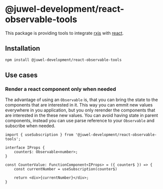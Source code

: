 # @juwel-development/react-observable-tools

This package is providing tools to integrate [rxjs](https://rxjs-dev.firebaseapp.com/) with [react](https://reactjs.org/).

## Installation

```bash
npm install @juwel-development/react-observable-tools
```

## Use cases

### Render a react component only when needed

The advantage of using an `Observable` is, that you can bring the state to the components that are interested in it. This way you can emmit
new values everywhere in you application, but you only rerender the components that are interested in the these new values. You can avoid
having state in parent components, instead you can use parse reference to your `Observable` and subscribe when needed.

```tsx
import { useSubscription } from '@juwel-development/react-observable-tools';

interface IProps {
    counter$: Observable<number>;
}

const CounterValue: FunctionComponent<IProps> = ({ counter$ }) => {
    const currentNumber = useSubscription(counter$)

    return <div>{currentNumber}</div>;
}
```